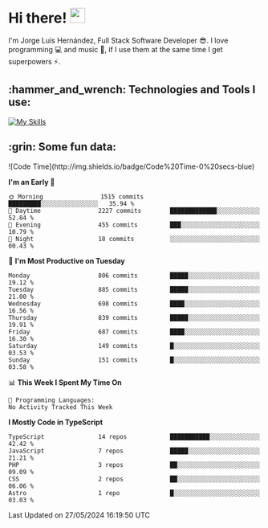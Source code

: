 <h1 align="left">
 <abc>
  <br>Hi there! <img src="https://user-images.githubusercontent.com/42378118/110234147-e3259600-7f4e-11eb-95be-0c4047144dea.gif" width="30"><br>
 </abc>
</h1>

I'm Jorge Luis Hernández, Full Stack Software Developer :sunglasses:. I love programming :computer: and music :musical_score:, if I use them at the same time I get superpowers :zap:. 


<h2 align="left">:hammer_and_wrench: Technologies and Tools I use:</h2>

[![My Skills](https://skillicons.dev/icons?i=js,ts,html,css,py,vue,react,next,nest,postgres,mysql)](https://skillicons.dev)

<h2 align="left">:grin: Some fun data:</h2>
<!--START_SECTION:waka-->
![Code Time](http://img.shields.io/badge/Code%20Time-0%20secs-blue)

**I'm an Early 🐤** 

```text
🌞 Morning                1515 commits        █████████░░░░░░░░░░░░░░░░   35.94 % 
🌆 Daytime                2227 commits        █████████████░░░░░░░░░░░░   52.84 % 
🌃 Evening                455 commits         ███░░░░░░░░░░░░░░░░░░░░░░   10.79 % 
🌙 Night                  18 commits          ░░░░░░░░░░░░░░░░░░░░░░░░░   00.43 % 
```
📅 **I'm Most Productive on Tuesday** 

```text
Monday                   806 commits         █████░░░░░░░░░░░░░░░░░░░░   19.12 % 
Tuesday                  885 commits         █████░░░░░░░░░░░░░░░░░░░░   21.00 % 
Wednesday                698 commits         ████░░░░░░░░░░░░░░░░░░░░░   16.56 % 
Thursday                 839 commits         █████░░░░░░░░░░░░░░░░░░░░   19.91 % 
Friday                   687 commits         ████░░░░░░░░░░░░░░░░░░░░░   16.30 % 
Saturday                 149 commits         █░░░░░░░░░░░░░░░░░░░░░░░░   03.53 % 
Sunday                   151 commits         █░░░░░░░░░░░░░░░░░░░░░░░░   03.58 % 
```


📊 **This Week I Spent My Time On** 

```text
💬 Programming Languages: 
No Activity Tracked This Week
```

**I Mostly Code in TypeScript** 

```text
TypeScript               14 repos            ███████████░░░░░░░░░░░░░░   42.42 % 
JavaScript               7 repos             █████░░░░░░░░░░░░░░░░░░░░   21.21 % 
PHP                      3 repos             ██░░░░░░░░░░░░░░░░░░░░░░░   09.09 % 
CSS                      2 repos             ██░░░░░░░░░░░░░░░░░░░░░░░   06.06 % 
Astro                    1 repo              █░░░░░░░░░░░░░░░░░░░░░░░░   03.03 % 
```




 Last Updated on 27/05/2024 16:19:50 UTC
<!--END_SECTION:waka-->
